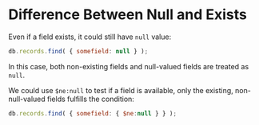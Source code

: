 # Difference Between Null and Exists

Even if a field exists, it could still have `null` value:

```javascript
db.records.find( { somefield: null } );
```

In this case, both non-existing fields and null-valued fields are treated as `null`.

We could use `$ne:null` to test if a field is available, only the existing, non-null-valued fields fulfills the condition:

```javascript
db.records.find( { somefield: { $ne:null } } );
```
